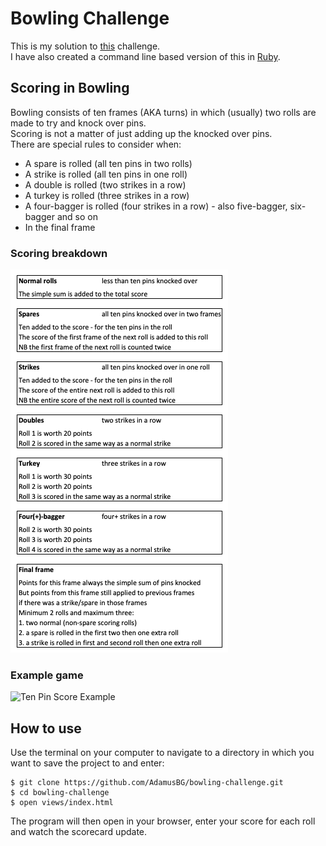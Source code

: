 
Bowling Challenge
=================

This is my solution to [this](https://github.com/makersacademy/bowling-challenge) challenge.  
I have also created a command line based version of this in [Ruby](https://github.com/AdamusBG/bowling-challenge-ruby).  

## Scoring in Bowling  

Bowling consists of ten frames (AKA turns) in which (usually) two rolls are made to try and knock over pins.  
Scoring is not a matter of just adding up the knocked over pins.  
There are special rules to consider when:  

- A spare is rolled (all ten pins in two rolls)  
- A strike is rolled (all ten pins in one roll)  
- A double is rolled (two strikes in a row)  
- A turkey is rolled (three strikes in a row)  
- A four-bagger is rolled (four strikes in a row) - also five-bagger, six-bagger and so on  
- In the final frame  

### Scoring breakdown

![Scoring Breakdown](images/scoring_breakdown.png)

### Example game

![Ten Pin Score Example](images/example_ten_pin_scoring.png)

## How to use

Use the terminal on your computer to navigate to a directory in which you want to save the project to and enter:  

```
$ git clone https://github.com/AdamusBG/bowling-challenge.git
$ cd bowling-challenge
$ open views/index.html
```

The program will then open in your browser, enter your score for each roll and watch the scorecard update.  
